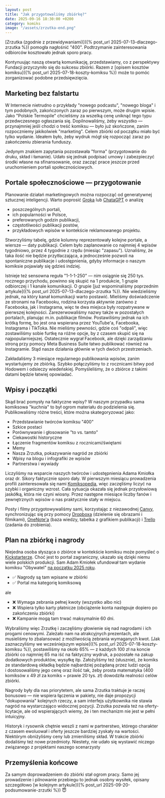 ```yaml
---
layout: post
title: "Jak przygotowaliśmy zbiórkę?"
date: 2025-09-16 18:30:00 +0200
category: komiks
image: "/assets/zrzutka-end.png"
---
```


[Zrzutka (zgodnie z przewidywaniami)]({% post_url 2025-07-13-dlaczego-zrzutka %}) pomogła nagłośnić "400". Podtrzymanie
zainteresowania odbiorców kosztowało jednak sporo pracy.

Kontynuując naszą otwartą komunikację, przedstawiamy, co z perspektywy Fundacji przyczyniło się do sukcesu zbiórki.
Razem z [opisem kosztów komiksu]({% post_url 2025-07-18-koszty-komiksu %}) może to pomóc zorganizować podobne
przedsięwzięcia.

## Marketing bez falstartu

W Internecie nietrudno o przykłady "nowego podcastu", "nowego bloga" i tym podobnych, zakończonych zaraz po pierwszym,
może drugim wpisie. Jako "Polskie Termopile" chcieliśmy za wszelką cenę uniknąć tego typu przedwczesnego ogłaszania się.
Dopilnowaliśmy, żeby wszystko — przynajmniej jeśli chodzi o treść komiksu — było już skończone, zanim rozpoczniemy
jakikolwiek "marketing". Celem zbiórki od początku miało być tylko wydanie. Ideałem było, żeby wydruk mógł się rozpocząć
zaraz po zakończeniu zbierania funduszy.

Jedynym znakiem zapytania pozostawała "forma" (przygotowanie do druku, skład i łamanie). Udało się jednak podpisać umowy
i zabezpieczyć środki własne na sfinansowanie, oraz zacząć prace jeszcze przed uruchomieniem portali społecznościowych.

## Portale społecznościowe — przygotowanie

Planowanie działań marketingowych można rozpocząć od generatywnej sztucznej inteligencji. Warto
poprosić [Groka](https://grok.com/) lub [ChataGPT](https://chatgpt.com/) o analizę

* poszczególnych portali,
* ich popularności w Polsce,
* preferowanych godzin publikacji,
* częstotliwości publikacji postów,
* przykładowych wpisów w kontekście reklamowanego projektu.

Stworzyliśmy tabelę, gdzie kolumny reprezentowały kolejne portale, a wiersze — daty publikacji. Celem było zaplanowanie
co najmniej 4 wpisów tygodniowo, przez 4 tygodnie z rzędu (miesiąc "zapasu"). Uznaliśmy, że taka ilość nie będzie
przytłaczająca, a jednocześnie pozwoli na spontaniczne publikacje i&nbsp;udostępnienia, gdyby informacje o naszym
komiksie pojawiały się gdzieś indziej.

Istnieje też sensowna reguła "1-1-1-250" — nim osiągnie się 250 tys. rocznego przychodu, powinno się skupić na 1
produkcie, 1 grupie odbiorczej i 1 kanale komunikacji. O grupie [już wspominaliśmy poprzednim artykule]({% post_url
2025-07-13-dlaczego-zrzutka %}). Nie wiedzieliśmy jednak, na który kanał komunikacji warto postawić. Mieliśmy
doświadczenie ze stronami na Facebooku, rodzina korzysta aktywnie zarówno z Facebooka, jak i Instagrama, więc te dwa
miejsca były rozpatrywane w pierwszej kolejności. Zarezerwowaliśmy nazwy także w pozostałych portalach, planując m.in.
publikacje filmów. Postawiliśmy jednak na ich krótką formę, bo jest ona wspierana przez YouTube'a, Facebooka, Instagrama
i TikToka. Nie mieliśmy pewności, gdzie coś "odpali", więc zostawiliśmy sobie furtkę na różne opcje, by z czasem skupić
się na najpopularniejszej. Ostatecznie wygrał Facebook, ale dzięki zarządzaniu stroną przy pomocy Meta Business Suite
łatwo publikować również na Instagramie. Stąd nasze działania głównie w tych dwóch przestrzeniach.

Zakładaliśmy 3 miesiące regularnego publikowania wpisów, zanim wystartujemy ze zbiórką. Szybko połączyliśmy to z
rocznicami bitwy pod Hodowem i odsieczy wiedeńskiej. Pomyśleliśmy, że o zbiórce z takimi datami będzie łatwiej
opowiadać.

## Wpisy i początki

Skąd brać pomysły na faktyczne wpisy? W naszym przypadku sama komiksowa "kuchnia" to był ogrom materiału do podzielenia
się. Publikowaliśmy różne treści, które można skategoryzować jako:

- Przedstawianie twórców komiksu "400"
- Szkice postaci
- Porównywanie i głosowanie "to vs. tamto"
- Ciekawostki historyczne
- Łączenie fragmentów komiksu z rocznicami/świętami
- Memy
- Nasza Zrzutka, pokazywanie nagród ze zbiórki
- Wpisy na blogu i infografiki ze wpisów
- Partnerstwa i wywiady

Liczyliśmy na wsparcie naszych twórców i udostępnienia Adama Kmiołka oraz dr. Sikory faktycznie sporo dały.
W&nbsp;pierwszym miesiącu prowadzenia profili zainteresowała się nami [Komiksopedia](https://komiksopedia.pl/), więc
zaczęliśmy liczyć na szybki i organiczny wzrost. Cała sytuacja okazała się jednak przysłowiową jaskółką, która nie czyni
wiosny. Przez następne miesiące liczby fanów i zewnętrznych wpisów o nas praktycznie stały w miejscu.

Posty i filmy przygotowywaliśmy sami, korzystając z niezawodnej [Canvy](https://www.canva.com/), synchronizując się przy
pomocy [Dropboxa](https://www.dropbox.com) (dzielenie się obrazami i filmikami), [OneNote'a](https://www.onenote.com/)
(baza wiedzy, tabelka z grafikiem publikacji) i [Trello](https://trello.com/) (zadania do zrobienia).

## Plan na zbiórkę i nagrody

Niejedna osoba słysząca o zbiórce w kontekście komiksu może pomyśleć o [Kickstarterze](https://www.kickstarter.com/).
Choć jest to portal zagraniczny, ukazało się dzięki niemu wiele polskich produkcji. Sam Adam Kmiołek ufundował tam
wydanie komiksu
"Obywatel" [na początku 2025 roku](https://www.kickstarter.com/projects/obywatel/komiks-obywatel-1/description).

* ✅ Nagrody są tam wpisane w zbiórki
* ✅ Portal ma kategorię komiksową

ale

* ❌ Wymaga zebrania pełnej kwoty (wszystko albo nic)
* ❌ Wspiera tylko karty płatnicze (obciążenie konta następuje dopiero po zakończeniu zbiórki)
* ❌ Kampanie mogą tam trwać maksymalnie 60 dni.

Wybraliśmy więc Zrzutkę i zaczęliśmy głowienie się nad nagrodami i ich progami cenowymi. Zależało nam na atrakcyjnych
prezentach, ale musieliśmy to zbalansować z możliwością zebrania wymaganych
kwot. [Jak zaznaczyliśmy we wcześniejszym wpisie]({% post_url 2025-07-18-koszty-komiksu %}), postawiliśmy na około 65% —
z każdych 100 zł na koncie zbiórki co najmniej 65 ma iść na faktyczny wydruk, a pozostałe na zakup dodatkowych
produktów, wysyłkę itp. Założyliśmy też (słusznie), że komiks ze standardową okładką będzie najbardziej
pożądaną przez ludzi opcją i&nbsp;dostosowaliśmy jego cenę oraz ilość tak, żeby prosta matematyka (400 komiksów x 49 zł
za komiks = prawie 20 tys. zł) dowodziła realności celów zbiórki.

Nagrody były dla nas priorytetem, ale sama Zrzutka traktuje je raczej bonusowo — nie wspiera łączenia w pakiety, nie
daje propozycji "dokupowania" kolejnych rzeczy, a sam interfejs użytkownika nie stawia nagród na wystarczająco
widocznej pozycji. Zrzutka pozwala też na oferty-licytacje, ale od wspierających wiemy, że i ten mechanizm nie jest w
pełni intuicyjny.

Historyk i rysownik chętnie weszli z nami w partnerstwo, którego charakter z czasem ewoluował i oferty jeszcze bardziej
zyskały na wartości. Niektórym obniżyliśmy ceny lub zmieniliśmy skład. W trakcie zbiórki dodaliśmy też nowe przedmioty.
Niestety, nie udało się wystawić niczego związanego z projektami naszego scenarzysty

## Przemyślenia końcowe

Za samym doprowadzeniem do zbiórki stał ogrom pracy. Samo jej prowadzenie i pilnowanie przebiegu to jednak osobny
wysiłek, opisany szczegółowo [w kolejnym artykule]({% post_url 2025-09-20-podsumowanie-zrzutki %}) 😇



